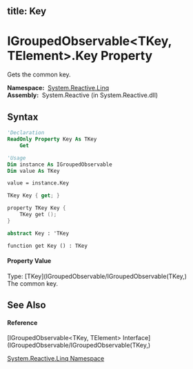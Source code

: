 title: Key
---
# IGroupedObservable\<TKey, TElement\>.Key Property

Gets the common key.

**Namespace:**  [System.Reactive.Linq](System.Reactive.Linq/System.Reactive.Linq)  
**Assembly:**  System.Reactive (in System.Reactive.dll)

## Syntax

```vb
'Declaration
ReadOnly Property Key As TKey
    Get
```

```vb
'Usage
Dim instance As IGroupedObservable
Dim value As TKey

value = instance.Key
```

```csharp
TKey Key { get; }
```

```c++
property TKey Key {
    TKey get ();
}
```

```fsharp
abstract Key : 'TKey
```

```jscript
function get Key () : TKey
```

#### Property Value

Type: [TKey](IGroupedObservable/IGroupedObservable(TKey,)  
The common key.

## See Also

#### Reference

[IGroupedObservable\<TKey, TElement\> Interface](IGroupedObservable/IGroupedObservable(TKey,)

[System.Reactive.Linq Namespace](System.Reactive.Linq/System.Reactive.Linq)
